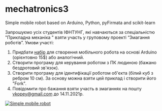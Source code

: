 # mechatronics3
Simple mobile robot based on Arduino, Python, pyFirmata and scikit-learn

Запрошуємо усіх студентів ІФНТУНГ, які навчаються за спеціальністю "Прикладна механіка " взяти участь у груповому проекті “Змагання роботів”.
Умови участі:
1. Придбати [набір](https://aliexpress.ru/item/1005001691086196.html?_ga=2.74625243.837910971.1631538195-664024085.1600333966&_gac=1.262350334.1629567377.CjwKCAjwyIKJBhBPEiwAu7zll_QOlD7N9O3K381YKIuO7hdMGEjnvWDNH2Cyt2JTx95HYIYrlvTM7RoCZewQAvD_BwE&item_id=1005001691086196&sku_id=12000017161326281&spm=a2g39.orderlist.0.0.6ccd4aa6Xbl7UZ) для створення мобільного робота на основі Arduino (орієнтовно 15$) або аналогічний.
2. Створити програму для керування роботом з ПК людиною (бажано бездротовий зв'язок).
3. Створити програму для ідентифікації роботом об'єкта (білий куб з ребром 10 см). За основу можна взяти цей приклад і створити його "Fork".
4. Повідомити про бажання взяти участь в змаганнях на пошту vkopey@gmail.com до 14.11.2021р.

[![Simple mobile robot](https://img.youtube.com/vi/v-3aYALHgrE/0.jpg)](https://www.youtube.com/watch?v=v-3aYALHgrE)
